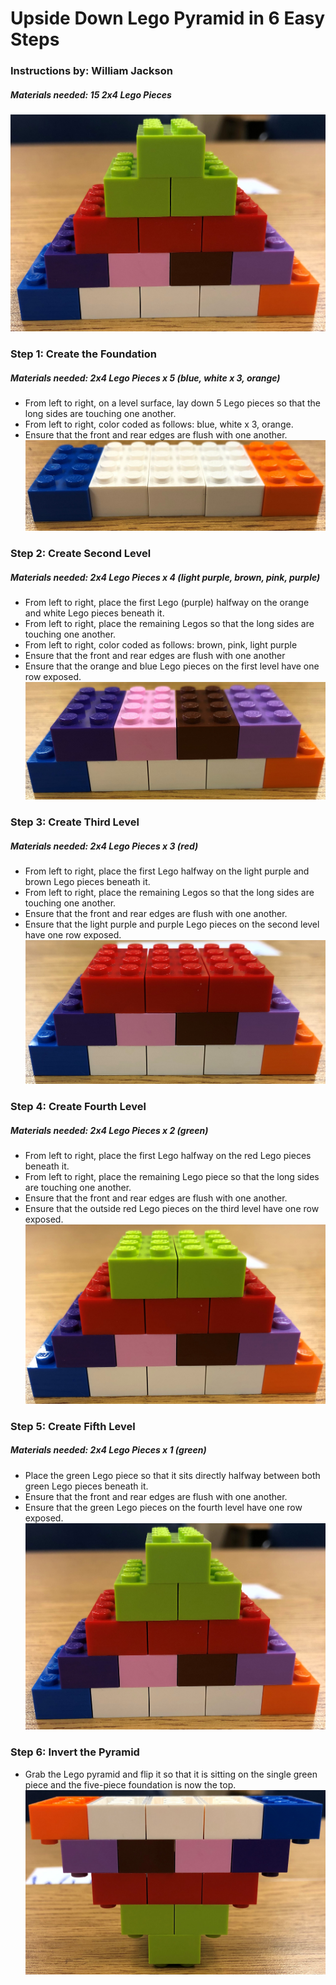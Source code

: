 # Upside Down Lego Pyramid in 6 Easy Steps
### Instructions by: William Jackson
##### Materials needed: 15 2x4 Lego Pieces 
![Finished Product](Lego_Photos/IMG_4605.JPG)
### Step 1: Create the Foundation
##### Materials needed: 2x4 Lego Pieces x 5 (blue, white x 3, orange)
- From left to right, on a level surface, lay down 5 Lego pieces so that the long sides are touching one another.
 - From left to right, color coded as follows: blue, white x 3, orange.
- Ensure that the front and rear edges are flush with one another. 
![Step 1](Lego_Photos/IMG_4609.JPG)



### Step 2: Create Second Level
##### Materials needed: 2x4 Lego Pieces x 4 (light purple, brown, pink, purple)
- From left to right, place the first Lego (purple) halfway on the orange and white Lego pieces beneath it.
- From left to right, place the remaining Legos so that the long sides are touching one another.
 - From left to right, color coded as follows: brown, pink, light purple
- Ensure that the front and rear edges are flush with one another
- Ensure that the orange and blue Lego pieces on the first level have one row exposed.
![Step 2](Lego_Photos/IMG_4608.JPG)


### Step 3: Create Third Level
##### Materials needed: 2x4 Lego Pieces x 3 (red)
- From left to right, place the first Lego halfway on the light purple and brown Lego pieces beneath it.
- From left to right, place the remaining Legos so that the long sides are touching one another.
- Ensure that the front and rear edges are flush with one another.
- Ensure that the light purple and purple Lego pieces on the second level have one row exposed.
![Step 3](Lego_Photos/IMG_4607.JPG)



### Step 4: Create Fourth Level
##### Materials needed: 2x4 Lego Pieces x 2 (green)
- From left to right, place the first Lego halfway on the red Lego pieces beneath it.
- From left to right, place the remaining Lego piece so that the long sides are touching one another.
- Ensure that the front and rear edges are flush with one another.
- Ensure that the outside red Lego pieces on the third level have one row exposed.
![Step 4](Lego_Photos/IMG_4606.JPG)




### Step 5: Create Fifth Level
##### Materials needed: 2x4 Lego Pieces x 1 (green)
- Place the green Lego piece so that it sits directly halfway between both green Lego pieces beneath it.
- Ensure that the front and rear edges are flush with one another.
- Ensure that the green Lego pieces on the fourth level have one row exposed.
![Step 5](Lego_Photos/IMG_4605.JPG)



### Step 6: Invert the Pyramid
- Grab the Lego pyramid and flip it so that it is sitting on the single green piece and the five-piece foundation is now the top.
![Step 6](Lego_Photos/IMG_4611.JPG)
